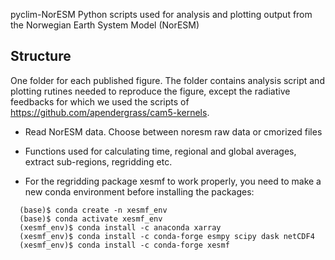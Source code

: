 pyclim-NorESM
Python scripts used for analysis and plotting output from the Norwegian Earth System Model (NorESM)

## Structure
One folder for each published figure. The folder contains analysis script and plotting rutines needed to reproduce the figure, except the radiative feedbacks for which we used the scripts of https://github.com/apendergrass/cam5-kernels. 

- Read NorESM data. Choose between noresm raw data or cmorized files
 
- Functions used for calculating time, regional and global averages, extract sub-regions, regridding etc.

 

- For the regridding package xesmf to work properly, you need to make a new conda environment before installing the packages:

```
  (base)$ conda create -n xesmf_env
  (base)$ conda activate xesmf_env
  (xesmf_env)$ conda install -c anaconda xarray
  (xesmf_env)$ conda install -c conda-forge esmpy scipy dask netCDF4
  (xesmf_env)$ conda install -c conda-forge xesmf
```


